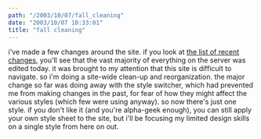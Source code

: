 ```yaml
---
path: "/2003/10/07/fall_cleaning" 
date: "2003/10/07 10:33:01" 
title: "fall cleaning" 
---
```

<p>i've made a few changes around the site. if you look at <a href="http://www.randomchaos.com/recent.php">the list of recent changes</a>, you'll see that the vast majority of everything on the server was edited today. it was brought to my attention that this site is difficult to navigate. so i'm doing a site-wide clean-up and reorganization. the major change so far was doing away with the style switcher, which had prevented me from making changes in the past, for fear of how they might affect the various styles (which few were using anyway). so now there's just one style. if you don't like it (and you're alpha-geek enough), you can still apply your own style sheet to the site, but i'll be focusing my limited design skills on a single style from here on out.</p>